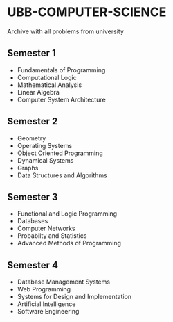 # UBB-COMPUTER-SCIENCE
Archive with all problems from university

## Semester 1
- Fundamentals of Programming
- Computational Logic
- Mathematical Analysis
- Linear Algebra
- Computer System Architecture

## Semester 2
- Geometry
- Operating Systems
- Object Oriented Programming
- Dynamical Systems
- Graphs
- Data Structures and Algorithms

## Semester 3
- Functional and Logic Programming
- Databases
- Computer Networks
- Probabilty and Statistics
- Advanced Methods of Programming

## Semester 4
- Database Management Systems
- Web Programming
- Systems for Design and Implementation 
- Artificial Intelligence 
- Software Engineering 
